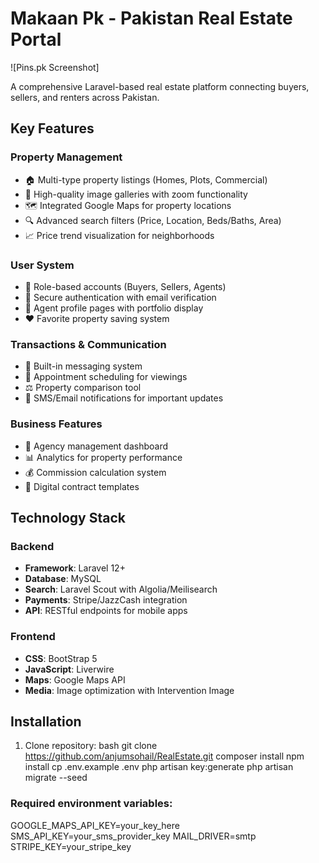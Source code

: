 # Makaan Pk - Pakistan Real Estate Portal

![Pins.pk Screenshot] <!-- Add actual screenshot later -->

A comprehensive Laravel-based real estate platform connecting buyers, sellers, and renters across Pakistan.

## Key Features

### Property Management

-   🏠 Multi-type property listings (Homes, Plots, Commercial)
-   📸 High-quality image galleries with zoom functionality
-   🗺️ Integrated Google Maps for property locations
-   🔍 Advanced search filters (Price, Location, Beds/Baths, Area)
-   📈 Price trend visualization for neighborhoods

### User System

-   👤 Role-based accounts (Buyers, Sellers, Agents)
-   🔐 Secure authentication with email verification
-   💼 Agent profile pages with portfolio display
-   ❤️ Favorite property saving system

### Transactions & Communication

-   💬 Built-in messaging system
-   📅 Appointment scheduling for viewings
-   ⚖️ Property comparison tool
-   📱 SMS/Email notifications for important updates

### Business Features

-   🏢 Agency management dashboard
-   📊 Analytics for property performance
-   💰 Commission calculation system
-   📑 Digital contract templates

## Technology Stack

### Backend

-   **Framework**: Laravel 12+
-   **Database**: MySQL
-   **Search**: Laravel Scout with Algolia/Meilisearch
-   **Payments**: Stripe/JazzCash integration
-   **API**: RESTful endpoints for mobile apps

### Frontend

-   **CSS**: BootStrap 5
-   **JavaScript**: Liverwire
-   **Maps**: Google Maps API
-   **Media**: Image optimization with Intervention Image

## Installation

1. Clone repository:
   bash
   git clone https://github.com/anjumsohail/RealEstate.git
   composer install
   npm install
   cp .env.example .env
   php artisan key:generate
   php artisan migrate --seed

### Required environment variables:

GOOGLE_MAPS_API_KEY=your_key_here
SMS_API_KEY=your_sms_provider_key
MAIL_DRIVER=smtp
STRIPE_KEY=your_stripe_key
